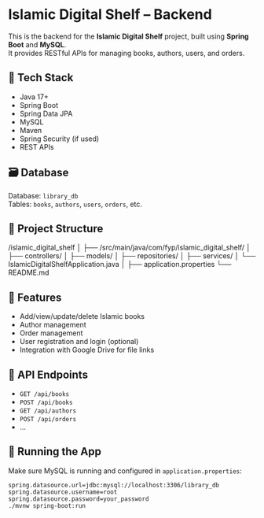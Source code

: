 # Islamic Digital Shelf – Backend

This is the backend for the **Islamic Digital Shelf** project, built using **Spring Boot** and **MySQL**.  
It provides RESTful APIs for managing books, authors, users, and orders.

## 🚀 Tech Stack

- Java 17+
- Spring Boot
- Spring Data JPA
- MySQL
- Maven
- Spring Security (if used)
- REST APIs

## 🗃️ Database

Database: `library_db`  
Tables: `books`, `authors`, `users`, `orders`, etc.
## 📁 Project Structure
/islamic_digital_shelf
│
├── /src/main/java/com/fyp/islamic_digital_shelf/
│ ├── controllers/
│ ├── models/
│ ├── repositories/
│ ├── services/
│ └── IslamicDigitalShelfApplication.java
│
├── application.properties
└── README.md

## 🔧 Features

- Add/view/update/delete Islamic books
- Author management
- Order management
- User registration and login (optional)
- Integration with Google Drive for file links

## 🔌 API Endpoints

- `GET /api/books`
- `POST /api/books`
- `GET /api/authors`
- `POST /api/orders`
- ...

## 🧪 Running the App

Make sure MySQL is running and configured in `application.properties`:

```properties
spring.datasource.url=jdbc:mysql://localhost:3306/library_db
spring.datasource.username=root
spring.datasource.password=your_password
./mvnw spring-boot:run

